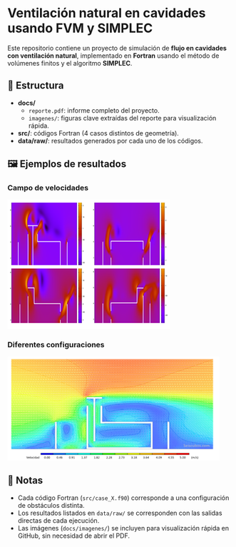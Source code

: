 # Ventilación natural en cavidades usando FVM y SIMPLEC

Este repositorio contiene un proyecto de simulación de **flujo en cavidades con ventilación natural**, implementado en **Fortran** usando el método de volúmenes finitos y el algoritmo **SIMPLEC**.

## 📂 Estructura

- **docs/**
  - `reporte.pdf`: informe completo del proyecto.
  - `imagenes/`: figuras clave extraídas del reporte para visualización rápida.
- **src/**: códigos Fortran (4 casos distintos de geometría).
- **data/raw/**: resultados generados por cada uno de los códigos.

## 🖼 Ejemplos de resultados

### Campo de velocidades
![Campo de velocidades](docs/imagenes/img_1.png)

### Diferentes configuraciones
![Comparación de configuraciones](docs/imagenes/img_2.png)

## 📜 Notas

- Cada código Fortran (`src/case_X.f90`) corresponde a una configuración de obstáculos distinta.
- Los resultados listados en `data/raw/` se corresponden con las salidas directas de cada ejecución.
- Las imágenes (`docs/imagenes/`) se incluyen para visualización rápida en GitHub, sin necesidad de abrir el PDF.
